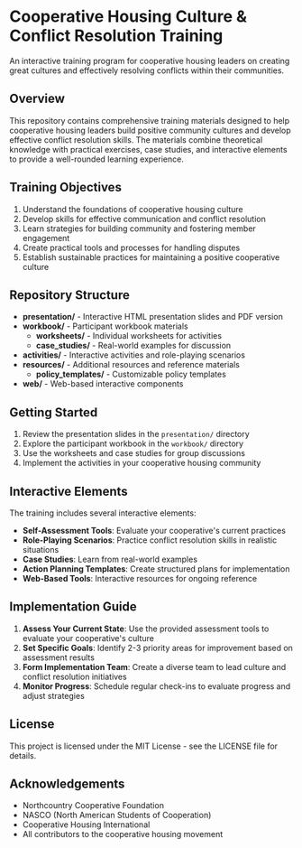 # Cooperative Housing Culture & Conflict Resolution Training

An interactive training program for cooperative housing leaders on creating great cultures and effectively resolving conflicts within their communities.

## Overview

This repository contains comprehensive training materials designed to help cooperative housing leaders build positive community cultures and develop effective conflict resolution skills. The materials combine theoretical knowledge with practical exercises, case studies, and interactive elements to provide a well-rounded learning experience.

## Training Objectives

1. Understand the foundations of cooperative housing culture
2. Develop skills for effective communication and conflict resolution
3. Learn strategies for building community and fostering member engagement
4. Create practical tools and processes for handling disputes
5. Establish sustainable practices for maintaining a positive cooperative culture

## Repository Structure

- **presentation/** - Interactive HTML presentation slides and PDF version
- **workbook/** - Participant workbook materials
  - **worksheets/** - Individual worksheets for activities
  - **case_studies/** - Real-world examples for discussion
- **activities/** - Interactive activities and role-playing scenarios
- **resources/** - Additional resources and reference materials
  - **policy_templates/** - Customizable policy templates
- **web/** - Web-based interactive components

## Getting Started

1. Review the presentation slides in the `presentation/` directory
2. Explore the participant workbook in the `workbook/` directory
3. Use the worksheets and case studies for group discussions
4. Implement the activities in your cooperative housing community

## Interactive Elements

The training includes several interactive elements:

- **Self-Assessment Tools**: Evaluate your cooperative's current practices
- **Role-Playing Scenarios**: Practice conflict resolution skills in realistic situations
- **Case Studies**: Learn from real-world examples
- **Action Planning Templates**: Create structured plans for implementation
- **Web-Based Tools**: Interactive resources for ongoing reference

## Implementation Guide

1. **Assess Your Current State**: Use the provided assessment tools to evaluate your cooperative's culture
2. **Set Specific Goals**: Identify 2-3 priority areas for improvement based on assessment results
3. **Form Implementation Team**: Create a diverse team to lead culture and conflict resolution initiatives
4. **Monitor Progress**: Schedule regular check-ins to evaluate progress and adjust strategies

## License

This project is licensed under the MIT License - see the LICENSE file for details.

## Acknowledgements

- Northcountry Cooperative Foundation
- NASCO (North American Students of Cooperation)
- Cooperative Housing International
- All contributors to the cooperative housing movement

